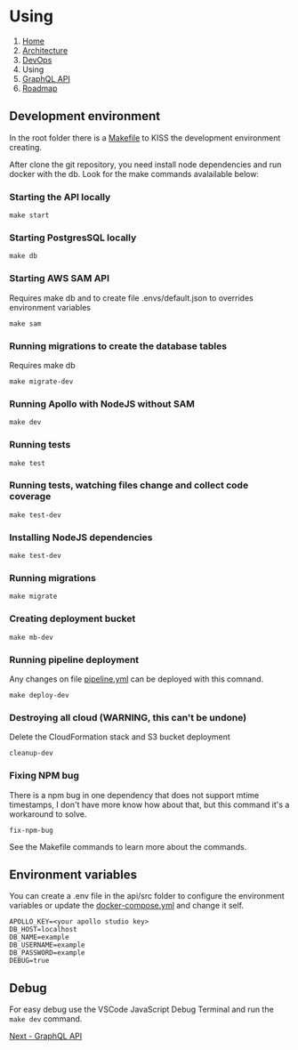 # Using

1. [Home](../README.md)
2. [Architecture](architecture.md)
3. [DevOps](devops.md)
4. Using
6. [GraphQL API](graphql.md)
7. [Roadmap](roadmap.md)

## Development environment

In the root folder there is a [Makefile](../Makefile) to KISS the development environment creating.

After clone the git repository, you need install node dependencies and run docker with the db. Look for the make commands avalailable below:


### Starting the API locally

```
make start
```

### Starting PostgresSQL locally

```
make db
```

### Starting AWS SAM API

Requires make db and to create file .envs/default.json to overrides environment variables

```
make sam
```

### Running migrations to create the database tables

Requires make db

```
make migrate-dev
```

### Running Apollo with NodeJS without SAM

```
make dev
```

### Running tests

```
make test
```

### Running tests, watching files change and collect code coverage

```
make test-dev
```

### Installing NodeJS dependencies

```
make test-dev
```

### Running migrations

```
make migrate
```

### Creating deployment bucket

```
make mb-dev
```

### Running pipeline deployment

Any changes on file [pipeline.yml](../iaas/pipeline.yml) can be deployed with this comnand.

```
make deploy-dev
```

### Destroying all cloud (WARNING, this can't be undone)

Delete the CloudFormation stack and S3 bucket deployment

```
cleanup-dev
````

### Fixing NPM bug

There is a npm bug in one dependency that does not support mtime timestamps, I don't have more know how about that, but this command it's a workaround to solve.

```
fix-npm-bug
```

See the Makefile commands to learn more about the commands.

## Environment variables

You can create a .env file in the api/src folder to configure the environment variables or update the [docker-compose.yml](../api/docker-compose.yml) and change it self.

````
APOLLO_KEY=<your apollo studio key>
DB_HOST=localhost
DB_NAME=example
DB_USERNAME=example
DB_PASSWORD=example
DEBUG=true
````

## Debug

For easy debug use the VSCode JavaScript Debug Terminal and run the `make dev` command.

[Next - GraphQL API](graphql.md)
